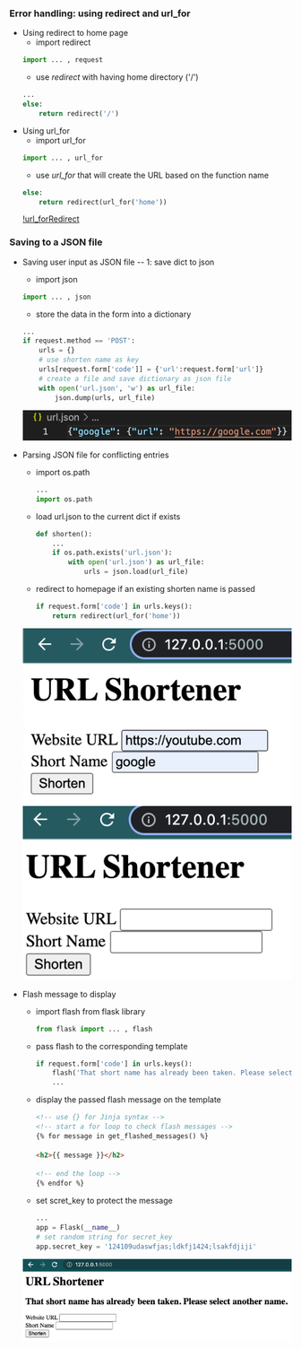 ### Error handling: using redirect and url_for
- Using redirect to home page
    - import redirect
    ```python
    import ... , request
    ```
    - use _redirect_ with having home directory ('/')
    ```python
    ...
    else:
        return redirect('/')
    ```
- Using url_for
    - import url_for
    ```python
    import ... , url_for
    ```
    - use _url_for_ that will create the URL based on the function name
    ```python
    else:
        return redirect(url_for('home'))
    ```
    [!url_forRedirect](redirect_urlFor.png)


### Saving to a JSON file
- Saving user input as JSON file -- 1: save dict to json
    - import json
    ```python
    import ... , json
    ```
    - store the data in the form into a dictionary
    ```python
    ...
    if request.method == 'POST':
        urls = {}
        # use shorten name as key
        urls[request.form['code']] = {'url':request.form['url']}
        # create a file and save dictionary as json file
        with open('url.json', 'w') as url_file:
            json.dump(urls, url_file)
    ```
    ![JSON1](json_file1.png)

- Parsing JSON file for conflicting entries
    - import os.path
        ```python
        ...
        import os.path
        ```
    - load url.json to the current dict if exists
        ```python
        def shorten():
            ...
            if os.path.exists('url.json'):
                with open('url.json') as url_file:
                    urls = json.load(url_file)
        ```
    - redirect to homepage if an existing shorten name is passed
        ```python
        if request.form['code'] in urls.keys():
            return redirect(url_for('home'))
        ```
    ![sameCode](sameCode.png)
    ![redirect_home](redirect_homepage.png)

- Flash message to display
    - import flash from flask library
        ```python
        from flask import ... , flash
        ```
    - pass flash to the corresponding template
        ```python
        if request.form['code'] in urls.keys():
            flash('That short name has already been taken. Please select another name.')
            ...
        ```
    - display the passed flash message on the template
        ```html
        <!-- use {} for Jinja syntax -->
        <!-- start a for loop to check flash messages -->
        {% for message in get_flashed_messages() %}

        <h2>{{ message }}</h2>

        <!-- end the loop -->
        {% endfor %}
        ```
    - set scret_key to protect the message
        ```python
        ...
        app = Flask(__name__)
        # set random string for secret_key
        app.secret_key = '124109udaswfjas;ldkfj1424;lsakfdjiji'
        ```
    ![Flash_Message](flash_message.png)